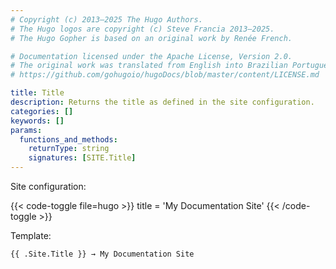 ```yaml
---
# Copyright (c) 2013–2025 The Hugo Authors.
# The Hugo logos are copyright (c) Steve Francia 2013–2025.
# The Hugo Gopher is based on an original work by Renée French.

# Documentation licensed under the Apache License, Version 2.0.
# The original work was translated from English into Brazilian Portuguese.
# https://github.com/gohugoio/hugoDocs/blob/master/content/LICENSE.md

title: Title
description: Returns the title as defined in the site configuration.
categories: []
keywords: []
params:
  functions_and_methods:
    returnType: string
    signatures: [SITE.Title]
---
```


Site configuration:

{{< code-toggle file=hugo >}}
title = 'My Documentation Site'
{{< /code-toggle >}}

Template:

```go-html-template
{{ .Site.Title }} → My Documentation Site
```
